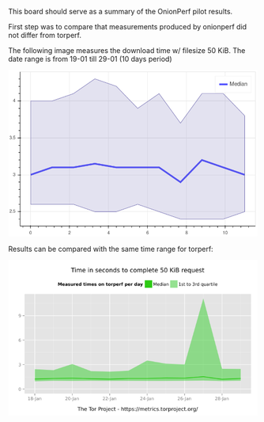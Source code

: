 This board should serve as a summary of the OnionPerf pilot results.

First step was to compare that measurements produced by onionperf did not differ from torperf.

The following image measures the download time w/ filesize 50 KiB. The date range is from 19-01 till 29-01 (10 days period)

![50kb](https://github.com/hiromipaw/onionperf-notebook/raw/master/onionperf-50.png "Onionperf 50KiB")

Results can be compared with the same time range for torperf:

![50kb-torperf](https://github.com/hiromipaw/onionperf-notebook/raw/master/torperf-50.png "Torperf 50KiB")
